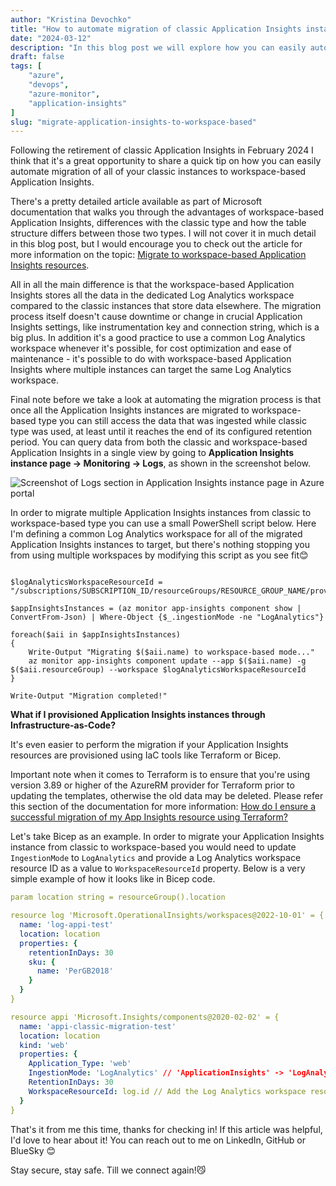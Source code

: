 ```yaml
---
author: "Kristina Devochko"
title: "How to automate migration of classic Application Insights instances to workspace-based"
date: "2024-03-12"
description: "In this blog post we will explore how you can easily automate migration of classic Application Insights instances to workspace-based instances at scale"
draft: false
tags: [
    "azure",
    "devops",
    "azure-monitor",
    "application-insights"
]
slug: "migrate-application-insights-to-workspace-based"
---
```


Following the retirement of classic Application Insights in February 2024 I think that it's a great opportunity to share a quick tip on how you can easily automate migration of all of your classic instances to workspace-based Application Insights.

There's a pretty detailed article available as part of Microsoft documentation that walks you through the advantages of workspace-based Application Insights, differences with the classic type and how the table structure differs between those two types. I will not cover it in much detail in this blog post, but I would encourage you to check out the article for more information on the topic: [Migrate to workspace-based Application Insights resources](https://learn.microsoft.com/en-us/azure/azure-monitor/app/convert-classic-resource).

All in all the main difference is that the workspace-based Application Insights stores all the data in the dedicated Log Analytics workspace compared to the classic instances that store data elsewhere. The migration process itself doesn't cause downtime or change in crucial Application Insights settings, like instrumentation key and connection string, which is a big plus. In addition it's a good practice to use a common Log Analytics workspace whenever it's possible, for cost optimization and ease of maintenance - it's possible to do with workspace-based Application Insights where multiple instances can target the same Log Analytics workspace.

Final note before we take a look at automating the migration process is that once all the Application Insights instances are migrated to workspace-based type you can still access the data that was ingested while classic type was used, at least until it reaches the end of its configured retention period. You can query data from both the classic and workspace-based Application Insights in a single view by going to **Application Insights instance page -> Monitoring -> Logs**, as shown in the screenshot below.

![Screenshot of Logs section in Application Insights instance page in Azure portal](../../images/azure_monitor/application-insights-logs-pane.webp)

In order to migrate multiple Application Insights instances from classic to workspace-based type you can use a small PowerShell script below. Here I'm defining a common Log Analytics workspace for all of the migrated Application Insights instances to target, but there's nothing stopping you from using multiple workspaces by modifying this script as you see fit😊

``` shell

$logAnalyticsWorkspaceResourceId = "/subscriptions/SUBSCRIPTION_ID/resourceGroups/RESOURCE_GROUP_NAME/providers/Microsoft.OperationalInsights/workspaces/LOG_ANALYTICS_WORKSPACE_NAME"

$appInsightsInstances = (az monitor app-insights component show | ConvertFrom-Json) | Where-Object {$_.ingestionMode -ne "LogAnalytics"}

foreach($aii in $appInsightsInstances)
{
    Write-Output "Migrating $($aii.name) to workspace-based mode..."
    az monitor app-insights component update --app $($aii.name) -g $($aii.resourceGroup) --workspace $logAnalyticsWorkspaceResourceId
}

Write-Output "Migration completed!"
```

**What if I provisioned Application Insights instances through Infrastructure-as-Code?**

It's even easier to perform the migration if your Application Insights resources are provisioned using IaC tools like Terraform or Bicep.

Important note when it comes to Terraform is to ensure that you're using version 3.89 or higher of the AzureRM provider for Terraform prior to updating the templates, otherwise the old data may be deleted. Please refer this section of the documentation for more information: [How do I ensure a successful migration of my App Insights resource using Terraform?](https://learn.microsoft.com/en-us/azure/azure-monitor/app/convert-classic-resource#how-do-i-ensure-a-successful-migration-of-my-app-insights-resource-using-terraform)

Let's take Bicep as an example. In order to migrate your Application Insights instance from classic to workspace-based you would need to update ```IngestionMode``` to ```LogAnalytics``` and provide a Log Analytics workspace resource ID as a value to ```WorkspaceResourceId``` property. Below is a very simple example of how it looks like in Bicep code.

``` yaml
param location string = resourceGroup().location

resource log 'Microsoft.OperationalInsights/workspaces@2022-10-01' = {
  name: 'log-appi-test'
  location: location
  properties: {
    retentionInDays: 30
    sku: {
      name: 'PerGB2018'
    }
  }
}

resource appi 'Microsoft.Insights/components@2020-02-02' = {
  name: 'appi-classic-migration-test'
  location: location
  kind: 'web'
  properties: {
    Application_Type: 'web'
    IngestionMode: 'LogAnalytics' // 'ApplicationInsights' -> 'LogAnalytics' for workspace-based migration
    RetentionInDays: 30
    WorkspaceResourceId: log.id // Add the Log Analytics workspace resource id here
  }
}
```

That's it from me this time, thanks for checking in!
If this article was helpful, I'd love to hear about it! You can reach out to me on LinkedIn, GitHub or BlueSky 😊

Stay secure, stay safe.
Till we connect again!😼
